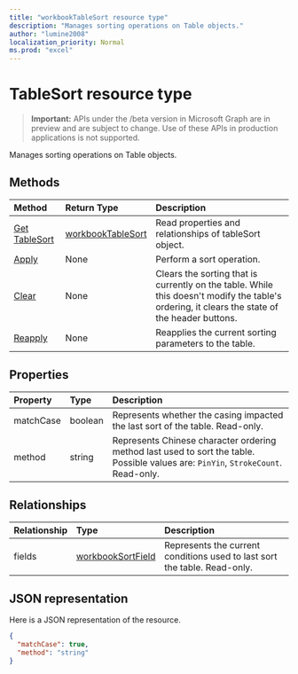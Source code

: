 ```yaml
---
title: "workbookTableSort resource type"
description: "Manages sorting operations on Table objects."
author: "lumine2008"
localization_priority: Normal
ms.prod: "excel"
---
```


# TableSort resource type

> **Important:** APIs under the /beta version in Microsoft Graph are in preview and are subject to change. Use of these APIs in production applications is not supported.

Manages sorting operations on Table objects.


## Methods

| Method		   | Return Type	|Description|
|:---------------|:--------|:----------|
|[Get TableSort](../api/tablesort-get.md) | [workbookTableSort](workbooktablesort.md) |Read properties and relationships of tableSort object.|
|[Apply](../api/tablesort-apply.md)|None|Perform a sort operation.|
|[Clear](../api/tablesort-clear.md)|None|Clears the sorting that is currently on the table. While this doesn't modify the table's ordering, it clears the state of the header buttons.|
|[Reapply](../api/tablesort-reapply.md)|None|Reapplies the current sorting parameters to the table.|

## Properties
| Property	   | Type	|Description|
|:---------------|:--------|:----------|
|matchCase|boolean|Represents whether the casing impacted the last sort of the table. Read-only.|
|method|string|Represents Chinese character ordering method last used to sort the table. Possible values are: `PinYin`, `StrokeCount`. Read-only.|

## Relationships
| Relationship | Type	|Description|
|:---------------|:--------|:----------|
|fields|[workbookSortField](workbooksortfield.md)|Represents the current conditions used to last sort the table. Read-only.|

## JSON representation

Here is a JSON representation of the resource.

<!-- {
  "blockType": "resource",
  "optionalProperties": [

  ],
  "@odata.type": "microsoft.graph.workbookTableSort"
}-->

```json
{
  "matchCase": true,
  "method": "string"
}

```

<!-- uuid: 8fcb5dbc-d5aa-4681-8e31-b001d5168d79
2015-10-25 14:57:30 UTC -->
<!-- {
  "type": "#page.annotation",
  "description": "TableSort resource",
  "keywords": "",
  "section": "documentation",
  "tocPath": ""
}-->
